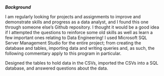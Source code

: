 ***Background***

I am regularly looking for projects and assignments to improve and demonstrate skills and progress as a data analyst, and I found this one through someone else’s Github repository. I thought it would be a good idea if I attempted the questions to reinforce some old skills as well as learn a few important ones relating to Data Engineering!
I used Microsoft SQL Server Management Studio for the entire project; from creating the database and tables, importing data and writing queries and, as such, the following commentary apply to this program in particular. 

Designed the tables to hold data in the CSVs, imported the CSVs into a SQL database, and answered questions about the data.

